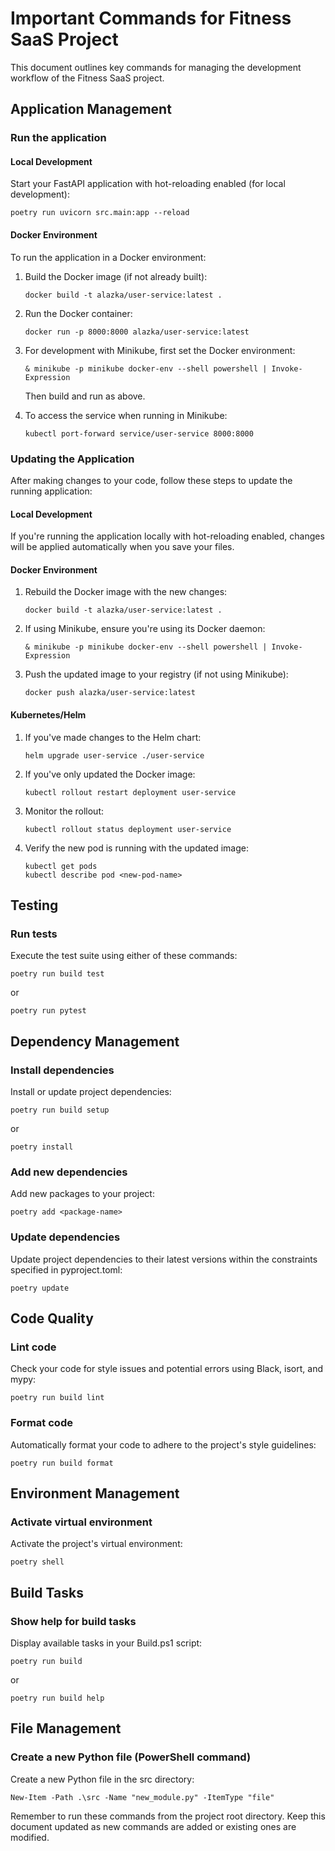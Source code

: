 # Important Commands for Fitness SaaS Project

This document outlines key commands for managing the development workflow of the Fitness SaaS project.

## Application Management

### Run the application

#### Local Development

Start your FastAPI application with hot-reloading enabled (for local development):

```
poetry run uvicorn src.main:app --reload
```

#### Docker Environment

To run the application in a Docker environment:

1. Build the Docker image (if not already built):

   ```
   docker build -t alazka/user-service:latest .
   ```

2. Run the Docker container:

   ```
   docker run -p 8000:8000 alazka/user-service:latest
   ```

3. For development with Minikube, first set the Docker environment:

   ```
   & minikube -p minikube docker-env --shell powershell | Invoke-Expression
   ```

   Then build and run as above.

4. To access the service when running in Minikube:
   ```
   kubectl port-forward service/user-service 8000:8000
   ```

### Updating the Application

After making changes to your code, follow these steps to update the running application:

#### Local Development

If you're running the application locally with hot-reloading enabled, changes will be applied automatically when you save your files.

#### Docker Environment

1. Rebuild the Docker image with the new changes:

   ```
   docker build -t alazka/user-service:latest .
   ```

2. If using Minikube, ensure you're using its Docker daemon:

   ```
   & minikube -p minikube docker-env --shell powershell | Invoke-Expression
   ```

3. Push the updated image to your registry (if not using Minikube):
   ```
   docker push alazka/user-service:latest
   ```

#### Kubernetes/Helm

1. If you've made changes to the Helm chart:

   ```
   helm upgrade user-service ./user-service
   ```

2. If you've only updated the Docker image:

   ```
   kubectl rollout restart deployment user-service
   ```

3. Monitor the rollout:

   ```
   kubectl rollout status deployment user-service
   ```

4. Verify the new pod is running with the updated image:
   ```
   kubectl get pods
   kubectl describe pod <new-pod-name>
   ```

## Testing

### Run tests

Execute the test suite using either of these commands:

```
poetry run build test
```

or

```
poetry run pytest
```

## Dependency Management

### Install dependencies

Install or update project dependencies:

```
poetry run build setup
```

or

```
poetry install
```

### Add new dependencies

Add new packages to your project:

```
poetry add <package-name>
```

### Update dependencies

Update project dependencies to their latest versions within the constraints specified in pyproject.toml:

```
poetry update
```

## Code Quality

### Lint code

Check your code for style issues and potential errors using Black, isort, and mypy:

```
poetry run build lint
```

### Format code

Automatically format your code to adhere to the project's style guidelines:

```
poetry run build format
```

## Environment Management

### Activate virtual environment

Activate the project's virtual environment:

```
poetry shell
```

## Build Tasks

### Show help for build tasks

Display available tasks in your Build.ps1 script:

```
poetry run build
```

or

```
poetry run build help
```

## File Management

### Create a new Python file (PowerShell command)

Create a new Python file in the src directory:

```
New-Item -Path .\src -Name "new_module.py" -ItemType "file"
```

Remember to run these commands from the project root directory. Keep this document updated as new commands are added or existing ones are modified.

